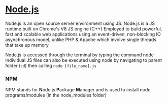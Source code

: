 # [Node.js](https://nodejs.org/en/)

Node.js is an open source server environment using JS.
Node.js is  a JS runtime built on Chrome's V8 JS engine (C++)
Employed to build powerful, fast and scalable web applications using an event-driven, non-blocking IO asynchronous model, unlike PHP & Apache which involve single threads that take up memory

Node.js is accessed through the terminal by typing the command node
Individual JS files can also be executed using node by navigating to parent folder (`cd`) then calling
```node [file_name].js```

### NPM
NPM stands for **N**ode.js **P**ackage **M**anager and is used to install node programs/modules (in the node_modules folder)